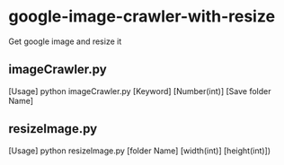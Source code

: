 # google-image-crawler-with-resize
Get google image and resize it

## imageCrawler.py
[Usage] python imageCrawler.py [Keyword] [Number(int)] [Save folder Name]

## resizeImage.py
[Usage] python resizeImage.py [folder Name] [width(int)] [height(int)])


